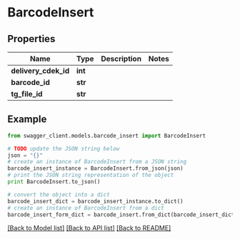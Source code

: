 # BarcodeInsert


## Properties
Name | Type | Description | Notes
------------ | ------------- | ------------- | -------------
**delivery_cdek_id** | **int** |  | 
**barcode_id** | **str** |  | 
**tg_file_id** | **str** |  | 

## Example

```python
from swagger_client.models.barcode_insert import BarcodeInsert

# TODO update the JSON string below
json = "{}"
# create an instance of BarcodeInsert from a JSON string
barcode_insert_instance = BarcodeInsert.from_json(json)
# print the JSON string representation of the object
print BarcodeInsert.to_json()

# convert the object into a dict
barcode_insert_dict = barcode_insert_instance.to_dict()
# create an instance of BarcodeInsert from a dict
barcode_insert_form_dict = barcode_insert.from_dict(barcode_insert_dict)
```
[[Back to Model list]](../README.md#documentation-for-models) [[Back to API list]](../README.md#documentation-for-api-endpoints) [[Back to README]](../README.md)


